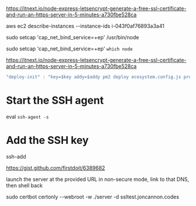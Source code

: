 https://itnext.io/node-express-letsencrypt-generate-a-free-ssl-certificate-and-run-an-https-server-in-5-minutes-a730fbe528ca
 
aws ec2 describe-instances --instance-ids i-043f0af76893a3a41

sudo setcap 'cap_net_bind_service=+ep' /usr/bin/node

sudo setcap 'cap_net_bind_service=+ep' `which node`

https://itnext.io/node-express-letsencrypt-generate-a-free-ssl-certificate-and-run-an-https-server-in-5-minutes-a730fbe528ca

```js
"deploy-init" : "key=$key addy=$addy pm2 deploy ecosystem.config.js production setup",
```


# Start the SSH agent
eval `ssh-agent -s`
# Add the SSH key
ssh-add

https://gist.github.com/firstdoit/6389682


launch the server at the provided URL in non-secure mode, link 
to that DNS, then shell back

sudo certbot certonly --webroot -w ./server -d ssltest.joncannon.codes


